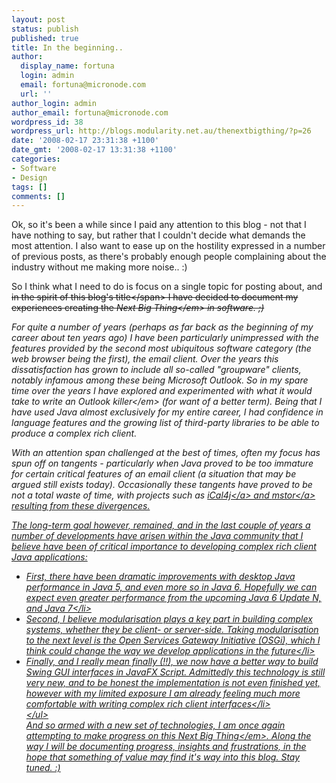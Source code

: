 ```yaml
---
layout: post
status: publish
published: true
title: In the beginning..
author:
  display_name: fortuna
  login: admin
  email: fortuna@micronode.com
  url: ''
author_login: admin
author_email: fortuna@micronode.com
wordpress_id: 38
wordpress_url: http://blogs.modularity.net.au/thenextbigthing/?p=26
date: '2008-02-17 23:31:38 +1100'
date_gmt: '2008-02-17 13:31:38 +1100'
categories:
- Software
- Design
tags: []
comments: []
---
```

<p>Ok, so it's been a while since I paid any attention to this blog - not that I have nothing to say, but rather that I couldn't decide what demands the most attention. I also want to ease up on the hostility expressed in a number of previous posts, as there's probably enough people complaining about the industry without me making more noise.. :)</p>
<p>So I think what I need to do is focus on a single topic for posting about, and <span style="text-decoration: line-through;">in the spirit of this blog's title<&#47;span> I have decided to document my experiences creating the <em>Next Big Thing<&#47;em> in software. ;)</p>
<p>For quite a number of years (perhaps as far back as the beginning of my career about ten years ago) I have been particularly unimpressed with the features provided by the second most ubiquitous software category (the web browser being the first), the email client. Over the years this dissatisfaction has grown to include all so-called "groupware" clients, notably infamous among these being Microsoft Outlook. So in my spare time over the years I have explored and experimented with what it would take to write an <em>Outlook killer<&#47;em> (for want of a better term). Being that I have used Java almost exclusively for my entire career, I had confidence in language features and the growing list of third-party libraries to be able to produce a complex rich client.</p>
<p>With an attention span challenged at the best of times, often my focus has spun off on tangents - particularly when Java proved to be too immature for certain critical features of an email client (a situation that may be argued still exists today). Occasionally these tangents have proved to be not a total waste of time, with projects such as <a href="http:&#47;&#47;ical4j.sourceforge.net&#47;">iCal4j<&#47;a> and <a href="http:&#47;&#47;mstor.sourceforge.net&#47;">mstor<&#47;a> resulting from these divergences.</p>
<p>The long-term goal however, remained, and in the last couple of years a number of developments have arisen within the Java community that I believe have been of critical importance to developing complex rich client Java applications:</p>
<ul>
<li>First, there have been dramatic improvements with desktop Java performance in Java 5, and even more so in Java 6. Hopefully we can expect even greater performance from the upcoming Java 6 Update N, and Java 7<&#47;li>
<li>Second, I believe modularisation plays a key part in building complex systems, whether they be client- or server-side. Taking modularisation to the next level is the Open Services Gateway Initiative (OSGi), which I think could change the way we develop applications in the future<&#47;li>
<li>Finally, and I really mean finally (!!), we now have a better way to build Swing GUI interfaces in JavaFX Script. Admittedly this technology is still very new, and to be honest the implementation is not even finished yet, however with my limited exposure I am already feeling much more comfortable with writing complex rich client interfaces<&#47;li><br />
<&#47;ul><br />
And so armed with a new set of technologies, I am once again attempting to make progress on this <em>Next Big Thing<&#47;em>. Along the way I will be documenting progress, insights and frustrations, in the hope that something of value may find it's way into this blog. Stay tuned. :)</p>
